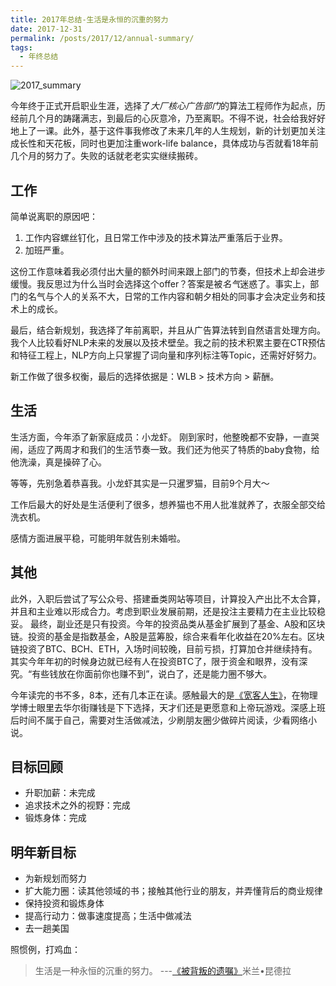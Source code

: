 ```yaml
---
title: 2017年总结-生活是永恒的沉重的努力
date: 2017-12-31
permalink: /posts/2017/12/annual-summary/
tags: 
  - 年终总结
---
```


![2017_summary](https://lujiaying.github.io/images/posts/blog2017_summary.jpeg)

今年终于正式开启职业生涯，选择了*大厂核心广告部门*的算法工程师作为起点，历经前几个月的踌躇满志，到最后的心灰意冷，乃至离职。不得不说，社会给我好好地上了一课。此外，基于这件事我修改了未来几年的人生规划，新的计划更加关注成长性和天花板，同时也更加注重work-life balance，具体成功与否就看18年前几个月的努力了。失败的话就老老实实继续搬砖。

## 工作

简单说离职的原因吧：

1. 工作内容螺丝钉化，且日常工作中涉及的技术算法严重落后于业界。
2. 加班严重。

这份工作意味着我必须付出大量的额外时间来跟上部门的节奏，但技术上却会进步缓慢。我反思过为什么当时会选择这个offer？答案是被*名气*迷惑了。事实上，部门的名气与个人的关系不大，日常的工作内容和朝夕相处的同事才会决定业务和技术上的成长。

最后，结合新规划，我选择了年前离职，并且从广告算法转到自然语言处理方向。我个人比较看好NLP未来的发展以及技术壁垒。我之前的技术积累主要在CTR预估和特征工程上，NLP方向上只掌握了词向量和序列标注等Topic，还需好好努力。

新工作做了很多权衡，最后的选择依据是：WLB > 技术方向 > 薪酬。


## 生活

生活方面，今年添了新家庭成员：小龙虾。
刚到家时，他整晚都不安静，一直哭闹，适应了两周才和我们的生活节奏一致。我们还为他买了特质的baby食物，给他洗澡，真是操碎了心。

等等，先别急着恭喜我。小龙虾其实是一只暹罗猫，目前9个月大～

工作后最大的好处是生活便利了很多，想养猫也不用人批准就养了，衣服全部交给洗衣机。

感情方面进展平稳，可能明年就告别未婚啦。


## 其他

此外，入职后尝试了写公众号、搭建垂类网站等项目，计算投入产出比不太合算，并且和主业难以形成合力。考虑到职业发展前期，还是投注主要精力在主业比较稳妥。
最终，副业还是只有投资。今年的投资品类从基金扩展到了基金、A股和区块链。投资的基金是指数基金，A股是蓝筹股，综合来看年化收益在20%左右。区块链投资了BTC、BCH、ETH，入场时间较晚，目前亏损，打算加仓并继续持有。其实今年年初的时候身边就已经有人在投资BTC了，限于资金和眼界，没有深究。“有些钱放在你面前你也赚不到”，说白了，还是能力圈不够大。

今年读完的书不多，8本，还有几本正在读。感触最大的是[《宽客人生》](https://book.douban.com/subject/2139493/)，在物理学博士眼里去华尔街赚钱是下下选择，天才们还是更愿意和上帝玩游戏。深感上班后时间不属于自己，需要对生活做减法，少刷朋友圈少做碎片阅读，少看网络小说。

## 目标回顾

- 升职加薪：未完成
- 追求技术之外的视野：完成
- 锻炼身体：完成

## 明年新目标

- 为新规划而努力
- 扩大能力圈：读其他领域的书；接触其他行业的朋友，并弄懂背后的商业规律
- 保持投资和锻炼身体
- 提高行动力：做事速度提高；生活中做减法
- 去一趟美国

照惯例，打鸡血：
> 生活是一种永恒的沉重的努力。  ---[《被背叛的遗嘱》](https://book.douban.com/subject/1023709/)米兰•昆德拉
